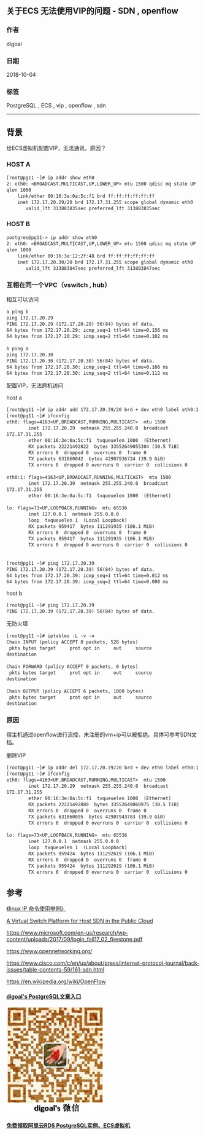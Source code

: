 ## 关于ECS 无法使用VIP的问题 - SDN , openflow  
                                                                     
### 作者                                                                     
digoal                                                                     
                                                                     
### 日期                                                                     
2018-10-04                                                                   
                                                                     
### 标签                                                                     
PostgreSQL , ECS , vip , openflow , sdn    
                                                                     
----                                                                     
                                                                     
## 背景   
给ECS虚拟机配置VIP，无法通讯，原因？   
  
### HOST A  
```
[root@pg11 ~]# ip addr show eth0  
2: eth0: <BROADCAST,MULTICAST,UP,LOWER_UP> mtu 1500 qdisc mq state UP qlen 1000  
    link/ether 00:16:3e:0a:5c:f1 brd ff:ff:ff:ff:ff:ff  
    inet 172.17.20.29/20 brd 172.17.31.255 scope global dynamic eth0  
       valid_lft 313883835sec preferred_lft 313883835sec  
```
  
### HOST B  
```
postgres@pg11-> ip addr show eth0  
2: eth0: <BROADCAST,MULTICAST,UP,LOWER_UP> mtu 1500 qdisc mq state UP qlen 1000  
    link/ether 00:16:3e:12:2f:48 brd ff:ff:ff:ff:ff:ff  
    inet 172.17.20.30/20 brd 172.17.31.255 scope global dynamic eth0  
       valid_lft 313883847sec preferred_lft 313883847sec  
```
  
### 互相在同一个VPC（vswitch , hub）  
相互可以访问  
  
```  
a ping b  
ping 172.17.20.29  
PING 172.17.20.29 (172.17.20.29) 56(84) bytes of data.  
64 bytes from 172.17.20.29: icmp_seq=1 ttl=64 time=0.156 ms  
64 bytes from 172.17.20.29: icmp_seq=2 ttl=64 time=0.102 ms  
  
b ping a  
ping 172.17.20.30  
PING 172.17.20.30 (172.17.20.30) 56(84) bytes of data.  
64 bytes from 172.17.20.30: icmp_seq=1 ttl=64 time=0.166 ms  
64 bytes from 172.17.20.30: icmp_seq=2 ttl=64 time=0.112 ms  
```  
  
配置VIP，无法跨机访问  
  
host a  
  
```  
[root@pg11 ~]# ip addr add 172.17.20.39/20 brd + dev eth0 label eth0:1  
[root@pg11 ~]# ifconfig  
eth0: flags=4163<UP,BROADCAST,RUNNING,MULTICAST>  mtu 1500  
        inet 172.17.20.29  netmask 255.255.240.0  broadcast 172.17.31.255  
        ether 00:16:3e:0a:5c:f1  txqueuelen 1000  (Ethernet)  
        RX packets 22221492822  bytes 33552649055304 (30.5 TiB)  
        RX errors 0  dropped 0  overruns 0  frame 0  
        TX packets 631860042  bytes 42907936724 (39.9 GiB)  
        TX errors 0  dropped 0 overruns 0  carrier 0  collisions 0  
  
eth0:1: flags=4163<UP,BROADCAST,RUNNING,MULTICAST>  mtu 1500  
        inet 172.17.20.39  netmask 255.255.240.0  broadcast 172.17.31.255  
        ether 00:16:3e:0a:5c:f1  txqueuelen 1000  (Ethernet)  
  
lo: flags=73<UP,LOOPBACK,RUNNING>  mtu 65536  
        inet 127.0.0.1  netmask 255.0.0.0  
        loop  txqueuelen 1  (Local Loopback)  
        RX packets 959417  bytes 111291935 (106.1 MiB)  
        RX errors 0  dropped 0  overruns 0  frame 0  
        TX packets 959417  bytes 111291935 (106.1 MiB)  
        TX errors 0  dropped 0 overruns 0  carrier 0  collisions 0  
  
  
[root@pg11 ~]# ping 172.17.20.39  
PING 172.17.20.39 (172.17.20.39) 56(84) bytes of data.  
64 bytes from 172.17.20.39: icmp_seq=1 ttl=64 time=0.012 ms  
64 bytes from 172.17.20.39: icmp_seq=2 ttl=64 time=0.008 ms  
```  
  
host b  
  
```  
[root@pg11 ~]# ping 172.17.20.39  
PING 172.17.20.39 (172.17.20.39) 56(84) bytes of data.  
```  
  
无防火墙  
  
```  
[root@pg11 ~]# iptables -L -v -n  
Chain INPUT (policy ACCEPT 8 packets, 528 bytes)  
 pkts bytes target     prot opt in     out     source               destination           
  
Chain FORWARD (policy ACCEPT 0 packets, 0 bytes)  
 pkts bytes target     prot opt in     out     source               destination           
  
Chain OUTPUT (policy ACCEPT 6 packets, 1000 bytes)  
 pkts bytes target     prot opt in     out     source               destination  
```  
  
### 原因  
宿主机通过openflow进行流控，未注册的vm+ip可以被拒绝。具体可参考SDN文档。    
  
删除VIP  
  
```  
[root@pg11 ~]# ip addr del 172.17.20.39/20 brd + dev eth0 label eth0:1  
[root@pg11 ~]# ifconfig  
eth0: flags=4163<UP,BROADCAST,RUNNING,MULTICAST>  mtu 1500  
        inet 172.17.20.29  netmask 255.255.240.0  broadcast 172.17.31.255  
        ether 00:16:3e:0a:5c:f1  txqueuelen 1000  (Ethernet)  
        RX packets 22221492889  bytes 33552649060975 (30.5 TiB)  
        RX errors 0  dropped 0  overruns 0  frame 0  
        TX packets 631860095  bytes 42907943783 (39.9 GiB)  
        TX errors 0  dropped 0 overruns 0  carrier 0  collisions 0  
  
lo: flags=73<UP,LOOPBACK,RUNNING>  mtu 65536  
        inet 127.0.0.1  netmask 255.0.0.0  
        loop  txqueuelen 1  (Local Loopback)  
        RX packets 959424  bytes 111292619 (106.1 MiB)  
        RX errors 0  dropped 0  overruns 0  frame 0  
        TX packets 959424  bytes 111292619 (106.1 MiB)  
        TX errors 0  dropped 0 overruns 0  carrier 0  collisions 0  
```  
  
## 参考  
[《linux IP 命令使用举例》](../201611/20161112_01.md)    
  
[A Virtual Switch Platform for Host SDN in the Public Cloud](20181005_01_doc_001.pdf)    
  
https://www.microsoft.com/en-us/research/wp-content/uploads/2017/09/login_fall17_02_firestone.pdf  
  
https://www.opennetworking.org/  
  
https://www.cisco.com/c/en/us/about/press/internet-protocol-journal/back-issues/table-contents-59/161-sdn.html  
  
https://en.wikipedia.org/wiki/OpenFlow  
  
  
  
  
  
  
  
  
  
  
  
  
#### [digoal's PostgreSQL文章入口](https://github.com/digoal/blog/blob/master/README.md "22709685feb7cab07d30f30387f0a9ae")
  
  
![digoal's weixin](../pic/digoal_weixin.jpg "f7ad92eeba24523fd47a6e1a0e691b59")
  
  
  
  
  
  
  
  
#### [免费领取阿里云RDS PostgreSQL实例、ECS虚拟机](https://www.aliyun.com/database/postgresqlactivity "57258f76c37864c6e6d23383d05714ea")
  
